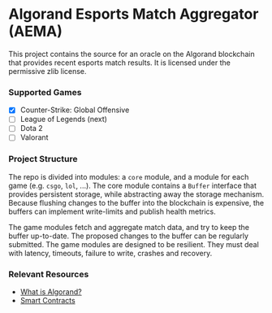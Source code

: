 # Algorand Esports Match Aggregator (AEMA) 

This project contains the source for an oracle on the Algorand blockchain that provides recent esports match results. It is licensed under the permissive zlib license. 

### Supported Games

* [x] Counter-Strike: Global Offensive
* [ ] League of Legends (next)
* [ ] Dota 2
* [ ] Valorant

### Project Structure
The repo is divided into modules: a `core` module, and a module for each game (e.g. `csgo`, `lol`, ...).
The core module contains a `Buffer` interface that provides persistent storage, while abstracting away 
the storage mechanism. Because flushing changes to the buffer into the blockchain is expensive, the
buffers can implement write-limits and publish health metrics.

The game modules fetch and aggregate match data, and try to keep the buffer up-to-date. The proposed 
changes to the buffer can be regularly submitted. The game modules are designed to be resilient. They
must deal with latency, timeouts, failure to write, crashes and recovery. 

### Relevant Resources
* [What is Algorand?](https://developer.algorand.org/docs/get-started/basics/why_algorand/)
* [Smart Contracts](https://developer.algorand.org/docs/get-details/dapps/smart-contracts/)